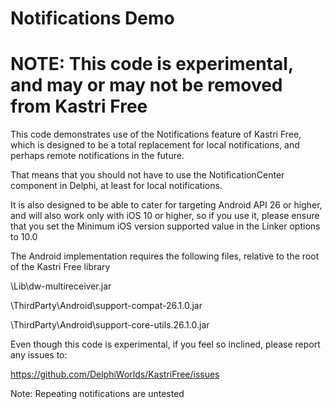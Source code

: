 # Notifications Demo

# NOTE: This code is experimental, and may or may not be removed from Kastri Free

This code demonstrates use of the Notifications feature of Kastri Free, which is designed to be a total replacement for local notifications, and perhaps remote notifications in the future.

That means that you should not have to use the NotificationCenter component in Delphi, at least for local notifications.

It is also designed to be able to cater for targeting Android API 26 or higher, and will also work only with iOS 10 or higher, so if you use it, please ensure that you set the Minimum iOS version supported value in the Linker options to 10.0

The Android implementation requires the following files, relative to the root of the Kastri Free library

\Lib\dw-multireceiver.jar

\ThirdParty\Android\support-compat-26.1.0.jar

\ThirdParty\Android\support-core-utils.26.1.0.jar

Even though this code is experimental, if you feel so inclined, please report any issues to:

  https://github.com/DelphiWorlds/KastriFree/issues

Note: Repeating notifications are untested




